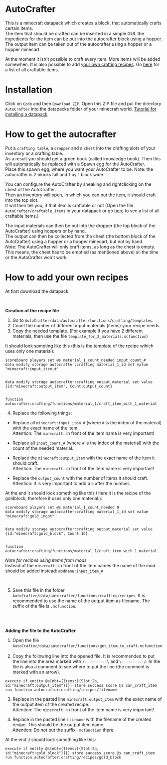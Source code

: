 # AutoCrafter

This is a minecraft datapack which creates a block, that automatically crafts certain items.  
The item that should be crafted can be inserted in a simple GUI. the ingredients for the item can be put into the autocrafter block using a hopper. The output item can   be taken out of the autocrafter using a hopper or a hopper minecart

At the moment it isn't possible to craft every item. More items will be added somewhen. It is also possible to add <a href='https://github.com/shueppin/AutoCrafter-Datapack#how-to-add-your-own-recipes'>your own crafting recipes</a>. Go <a href='AutoCrafter/craftable_items.txt'>here</a> for a list of all craftable items.



# Installation

Click on `Code` and then `Download ZIP`. Open this ZIP file and put the directory `AutoCrafter` into the datapacks folder of your minecraft world. 
<a href='https://minecraft.fandom.com/wiki/Tutorials/Installing_a_data_pack'>Tutorial for installing a datapack</a>



# How to get the autocrafter

Put a `crafting table`, a `dropper` and a `chest` into the crafting slots of your inventory or a crafting table.  
As a result you should get a green book (called knowledge book). Then this will automatically be replaced with a Spawn egg for the AutoCrafter.  
Place this spawn egg, where you want your AutoCrafter to be. Note: the autocrafter is 2 blocks tall and 1 by 1 block wide.

You can configure the AutoCrafter by sneaking and rightclicking on the chest of the AutoCrafter.  
Then an inventory will open, in which you can put the item, it should craft into the top slot.  
It will then tell you, if that item is craftable or not (Open the file `AutoCrafter/craftable_items` in your datapack or go <a href='AutoCrafter/craftable_items.txt'>here</a> to see a list of all craftable items.)

The input materials can then be put into the dropper (the top block of the AutoCrafter) using hoppers or by hand.  
The output can then be collected from the chest (the bottom block of the AutoCrafter) using a hopper or a hopper minecart, but not by hand.  
*Note:* The AutoCrafter will only craft items, as long as the chest is empty. This means, the chest has to be emptied (as mentioned above) all the time or the AutoCrafter won't work.



# How to add your own recipes

At first download the datapack.

<br/>

**Creation of the recipe file**

1. Go to `AutoCrafter/data/autocrafter/functions/crafting/templates`.  
2. Count the number of different input materials (items) your recipe needs.  
3. Copy the needed template. (For example if you have 2 different materials, then use the file `template_for_2_materials.mcfunction`)

It should look someting like this (this is the template of the recipe wihich uses only one material):

```mcfunction
scoreboard players set @s material_1_count_needed input_count_#
data modify storage autocrafter:crafting material_1_id set value "minecraft:input_item_#"


data modify storage autocrafter:crafting output_material set value {id:"minecraft:output_item", Count:output_count}


function autocrafter:crafting/functions/material_1/craft_item_with_1_material
```

4. Replace the following things: 

- Replace all `minecraft:input_item_#` (where `#` is the index of the material) with the exact name of the item.  
  Attention: The `minecraft:` in front of the item name is very important!

- Replace all `input_count_#` (where `#` is the index of the material) with the count of the needed material. 

- Replace the `minecraft:output_item` with the exact name of the item it should craft.  
  Attention: The `minecraft:` in front of the item name is very important!

- Replace the `output_count` with the number of items it should craft.  
  Attention: It is very important to add a `b` after the number.

At the end it should look something like this (Here it is the recipe of the goldblock, therefore it uses only one material.):

```mcfunction
scoreboard players set @s material_1_count_needed 9
data modify storage autocrafter:crafting material_1_id set value "minecraft:gold_ingot"


data modify storage autocrafter:crafting output_material set value {id:"minecraft:gold_block", Count:1b}


function autocrafter:crafting/functions/material_1/craft_item_with_1_material
```

*Note for recipes using items from mods*  
Instead of the `minecraft:` in front of the item names the name of the mod should be added instead: `modname:input_item_#`

<br/>

5. Save this file in the folder `AutoCrafter/data/autocrafter/functions/crafting/recipes`. It is recommended to use the name of the output item as filename. The suffix of the file is `.mcfunction`.

<br/>
<br/>

**Adding the file to the AutoCrafter**

1. Open the file `AutoCrafter/data/autocrafter/functions/get_item_to_craft.mcfunction`.
2. Copy the following line into the opened file. It is recommended to put the line into the area marked with `/----------\` and `\----------/`. In the file is also a comment to see where to put the line (the comment is marked with an arrow).

```mcfunction
execute if entity @s[nbt={Items:[{Slot:2b, id:"minecraft:output_item"}]}] store success score @s can_craft_item run function autocrafter:crafting/recipes/filename
```

3. Replace in the pasted line `minecraft:output_item` with the exact name of the output item of the created recipe.  
   Attention: The `minecraft:` in front of the item name is very important!

4. Replace in the pasted line `filename` with the filename of the created recipe. This should be the output item name.  
   Attention: Do *not* put the suffix `.mcfunction` there.

At the end it should look something like this:

```mcfunction
execute if entity @s[nbt={Items:[{Slot:2b, id:"minecraft:gold_block"}]}] store success score @s can_craft_item run function autocrafter:crafting/recipes/gold_block
```
